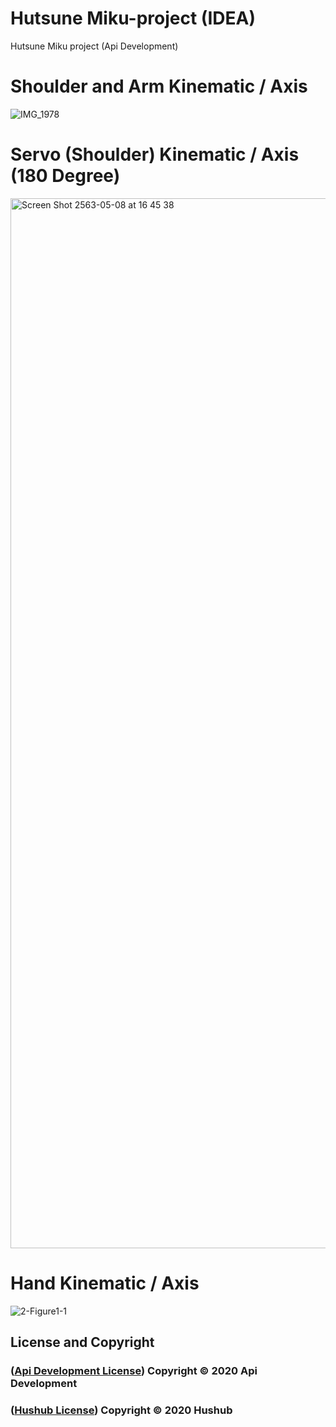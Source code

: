 # Hutsune Miku-project (IDEA)
Hutsune Miku project (Api Development)

# Shoulder and Arm Kinematic / Axis
![IMG_1978](https://user-images.githubusercontent.com/48949523/81264998-89251d00-906c-11ea-976b-9d7c95c3708f.PNG)

# Servo (Shoulder) Kinematic / Axis (180 Degree)
<img width="1680" alt="Screen Shot 2563-05-08 at 16 45 38" src="https://user-images.githubusercontent.com/48949523/81394051-8b11dd80-914b-11ea-969c-4cebdc7341de.png">


# Hand Kinematic / Axis
![2-Figure1-1](https://user-images.githubusercontent.com/48949523/81265574-88d95180-906d-11ea-9dd8-9a53a5da20a8.png)

## License and Copyright

### ([Api Development License](https://github.com/Apiphoom)) Copyright © 2020 Api Development
### ([Hushub License](https://hushub.netlify.app/license/)) Copyright © 2020 Hushub
